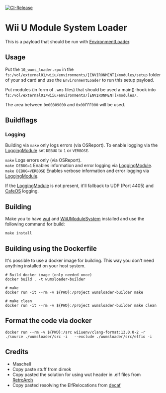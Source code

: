 [![CI-Release](https://github.com/wiiu-env/WUMSLoader/actions/workflows/ci.yml/badge.svg)](https://github.com/wiiu-env/WUMSLoader/actions/workflows/ci.yml)

# Wii U Module System Loader
This is a payload that should be run with [EnvironmentLoader](https://github.com/wiiu-env/EnvironmentLoader).

## Usage
Put the `10_wums_loader.rpx` in the `fs:/vol/external01/wiiu/environments/[ENVIRONMENT]/modules/setup` folder of your sd card and use the `EnvironmentLoader` to run this setup payload.

Put modules (in form of `.wms` files) that should be used a main()-hook into `fs:/vol/external01/wiiu/environments/[ENVIRONMENT]/modules/`.

The area between `0x00809000` and `0x00FFF000` will be used.

## Buildflags

### Logging
Building via `make` only logs errors (via OSReport). To enable logging via the [LoggingModule](https://github.com/wiiu-env/LoggingModule) set `DEBUG` to `1` or `VERBOSE`.

`make` Logs errors only (via OSReport).  
`make DEBUG=1` Enables information and error logging via [LoggingModule](https://github.com/wiiu-env/LoggingModule).  
`make DEBUG=VERBOSE` Enables verbose information and error logging via [LoggingModule](https://github.com/wiiu-env/LoggingModule).

If the [LoggingModule](https://github.com/wiiu-env/LoggingModule) is not present, it'll fallback to UDP (Port 4405) and [CafeOS](https://github.com/wiiu-env/USBSerialLoggingModule) logging.

## Building
Make you to have [wut](https://github.com/devkitPro/wut/) and [WiiUModuleSystem](https://github.com/wiiu-env/WiiUModuleSystem) installed and use the following command for build:
```
make install
```

## Building using the Dockerfile

It's possible to use a docker image for building. This way you don't need anything installed on your host system.

```
# Build docker image (only needed once)
docker build . -t wumsloader-builder

# make 
docker run -it --rm -v ${PWD}:/project wumsloader-builder make

# make clean
docker run -it --rm -v ${PWD}:/project wumsloader-builder make clean
```

## Format the code via docker

`docker run --rm -v ${PWD}:/src wiiuenv/clang-format:13.0.0-2 -r ./source ./wumsloader/src -i   --exclude ./wumsloader/src/elfio -i`

## Credits
- Maschell
- Copy paste stuff from dimok
- Copy pasted the solution for using wut header in .elf files from [RetroArch](https://github.com/libretro/RetroArch)
- Copy pasted resolving the ElfRelocations from [decaf](https://github.com/decaf-emu/decaf-emu)
